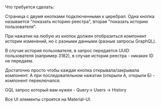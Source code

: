 Что требуется сделать:

Страница с двумя кнопками подключенными к церебрал. Одна кнопка называется "показать историю реестра", вторая "показать историю пользователя".

При нажатии на любую из кнопок должен отобразиться компонент истории изменений, но с разными данными (разные запросы GraphQL).

В случае история пользователя, в запрос передается UUID пользователя (например 3182), в случае истории реестра - никаких ID не передаем.

Достаточно просто чтобы каждая кнопка открывала/закрывала компонент. А при последовательном нажатии (открыли А, открыли Б) - компонент переключался.

GQL запрос который вам нужен - Query-> Users -> History

Все UI элементы строятся на Material-UI.
